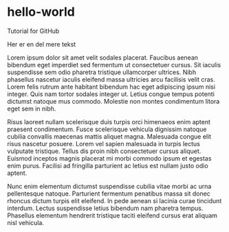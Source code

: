 # hello-world
Tutorial for GitHub

Her er en del mere tekst

Lorem ipsum dolor sit amet velit sodales placerat. Faucibus aenean bibendum eget imperdiet sed fermentum ut consectetuer cursus. Sit iaculis suspendisse sem odio pharetra tristique ullamcorper ultrices. Nibh phasellus nascetur iaculis eleifend massa ultricies arcu facilisis velit cras. Lorem felis rutrum ante habitant bibendum hac eget adipiscing ipsum nisi integer. Quis nam tortor sodales integer ut. Letius congue tempus potenti dictumst natoque mus commodo. Molestie non montes condimentum litora eget sem in nibh.

Risus laoreet nullam scelerisque duis turpis orci himenaeos enim aptent praesent condimentum. Fusce scelerisque vehicula dignissim natoque cubilia convallis maecenas mattis aliquet magna. Malesuada congue elit risus nascetur posuere. Lorem vel sapien malesuada in turpis lectus vulputate tristique. Tellus dis proin nibh consectetuer cursus aliquet. Euismod inceptos magnis placerat mi morbi commodo ipsum et egestas enim purus. Facilisi ad fringilla parturient ac letius est nullam justo odio aptent.

Nunc enim elementum dictumst suspendisse cubilia vitae morbi ac urna pellentesque natoque. Parturient fermentum penatibus massa sit donec rhoncus dictum turpis elit eleifend. In pede aenean si lacinia curae tincidunt interdum. Lectus suspendisse letius bibendum nam pharetra tempus. Phasellus elementum hendrerit tristique taciti eleifend cursus erat aliquam nisl vehicula.
